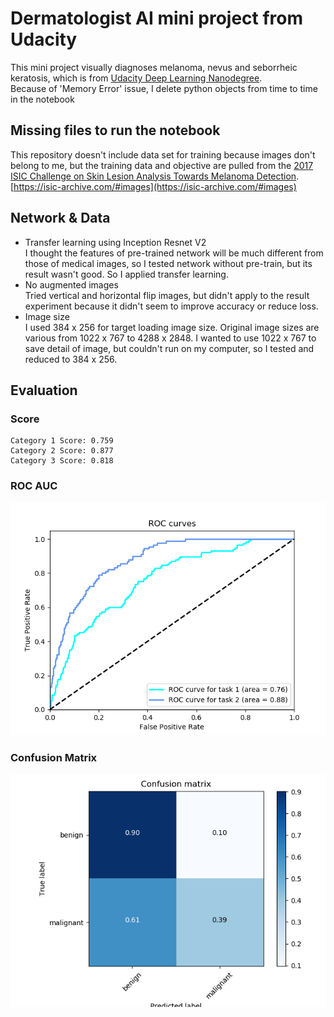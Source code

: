 # Dermatologist AI mini project from Udacity
This mini project visually diagnoses melanoma, nevus and seborrheic keratosis, which is from [Udacity Deep Learning Nanodegree](https://www.udacity.com/course/deep-learning-nanodegree--nd101).  
Because of 'Memory Error' issue, I delete python objects from time to time in the notebook


## Missing files to run the notebook
This repository doesn't include data set for training because images don't belong to me, but the training data and objective are pulled from the [2017 ISIC Challenge on Skin Lesion Analysis Towards Melanoma Detection](https://challenge.kitware.com/#challenge/583f126bcad3a51cc66c8d9a).  
[https://isic-archive.com/#images](https://isic-archive.com/#images) 

## Network & Data
  * Transfer learning using Inception Resnet V2<br>
    I thought the features of pre-trained network will be much different from those of medical images, so I tested network without pre-train, but its result wasn't good. So I applied transfer learning.
  * No augmented images<br>
    Tried vertical and horizontal flip images, but didn't apply to the result experiment because it didn't seem to improve accuracy or reduce loss.
  * Image size<br>
    I used 384 x 256 for target loading image size. Original image sizes are various from 1022 x 767 to 4288 x 2848. I wanted to use 1022 x 767 to save detail of image, but couldn't run on my computer, so I tested and reduced to 384 x 256.
## Evaluation
### Score
```
Category 1 Score: 0.759
Category 2 Score: 0.877
Category 3 Score: 0.818
```
### ROC AUC
![](./transfer_roc.png)
### Confusion Matrix
![](./transfer_confusion_matrix.png)
